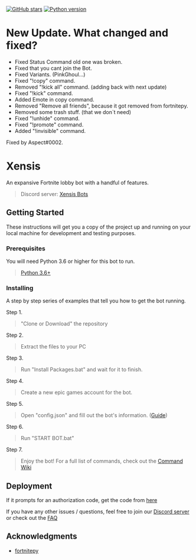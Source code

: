 [![GitHub stars](https://img.shields.io/github/stars/KaosDrip/Xensis.svg)](https://github.com/KaosDrip/Xensis/stargazers)
[![Python version](https://img.shields.io/badge/python%2C%203.6%2C%203.7%2C%203.8%2C%203.9-blue.svg)](https://python.org)
# New Update. What changed and fixed?
- Fixed Status Command old one was broken.
- Fixed that you cant join the Bot.
- Fixed Variants. (PinkGhoul...)
- Fixed "!copy" command.
- Removed "!kick all" command. (adding back with next update)
- Fixed "!kick" command.
- Added Emote in copy command.
- Removed "Remove all friends", because it got removed from fortnitepy.
- Removed some trash stuff. (that we don`t need)
- Fixed "!unhide" command.
- Fixed "!promote" command.
- Added "!invisible" command.

Fixed by Aspect#0002.

# Xensis

An expansive Fortnite lobby bot with a handful of features.

> Discord server: <a href="https://discord.gg/88r2ShB" target="_blank">Xensis Bots</a>

## Getting Started

These instructions will get you a copy of the project up and running on your local machine for development and testing purposes.

### Prerequisites

You will need Python 3.6 or higher for this bot to run.

> <a href="https://www.python.org/downloads/release/python-360/" target="_blank">Python 3.6+</a>


### Installing

A step by step series of examples that tell you how to get the bot running.

Step 1.

> "Clone or Download" the repository


Step 2.

> Extract the files to your PC


Step 3.

> Run "Install Packages.bat" and wait for it to finish.

Step 4.

> Create a new epic games account for the bot.

Step 5.

> Open "config.json" and fill out the bot's information. (<a href="https://github.com/KaosDrip/Xensis/wiki/Config-Guide" target="_blank">Guide</a>)

Step 6.

> Run "START BOT.bat"


Step 7.

> Enjoy the bot! For a full list of commands, check out the <a href="https://github.com/KaosDrip/Xensis/wiki/Commands" target="_blank">Command Wiki</a>


## Deployment

If it prompts for an authorization code, get the code from <a href="https://github.com/KaosDrip/Xensis/wiki/Authorization-Code" target="_blank">here</a>

If you have any other issues / questions, feel free to join our <a href="https://discord.gg/88r2ShB" target="_blank">Discord server</a> or check out the <a href="https://github.com/KaosDrip/Xensis/wiki/FAQ" target="_blank">FAQ</a>

## Acknowledgments

* <a href="https://fortnitepy.readthedocs.io/en/latest/intro.html" target="_blank">fortnitepy</a>
